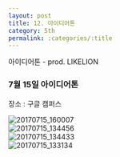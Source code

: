 ```yaml
---
layout: post
title: 12. 아이디어톤
category: 5th
permalink: :categories/:title
---
```


아이디어톤 - prod. LIKELION  

### 7월 15일 아이디어톤 

장소 : 구글 캠퍼스 

![20170715_160007](https://user-images.githubusercontent.com/30469948/99148744-e27da100-26cc-11eb-9d70-d1252d446e3d.jpg)  
![20170715_134456](https://user-images.githubusercontent.com/30469948/99148745-e4dffb00-26cc-11eb-9633-13cb351fb171.jpg)  
![20170715_134433](https://user-images.githubusercontent.com/30469948/99148746-e5789180-26cc-11eb-9776-82b4620e5b81.jpg)  
![20170715_133134](https://user-images.githubusercontent.com/30469948/99148747-e6112800-26cc-11eb-8305-ef9bdcdb233c.jpg)  

